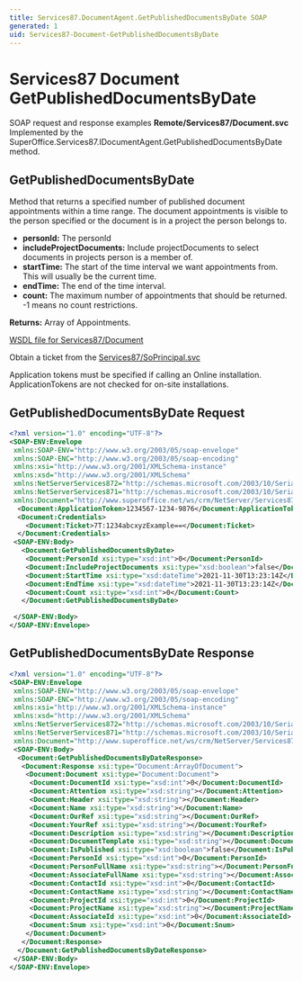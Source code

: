 ```yaml
---
title: Services87.DocumentAgent.GetPublishedDocumentsByDate SOAP
generated: 1
uid: Services87-Document-GetPublishedDocumentsByDate
---
```


# Services87 Document GetPublishedDocumentsByDate

SOAP request and response examples **Remote/Services87/Document.svc**
Implemented by the <see cref="M:SuperOffice.Services87.IDocumentAgent.GetPublishedDocumentsByDate">SuperOffice.Services87.IDocumentAgent.GetPublishedDocumentsByDate</see> method.

## GetPublishedDocumentsByDate

Method that returns a specified number of published document appointments within a time range. The document appointments is visible to the person specified or the document is in a project the person belongs to.

* **personId:** The personId
* **includeProjectDocuments:** Include projectDocuments to select documents in projects person is a member of.
* **startTime:** The start of the time interval we want appointments from. This will usually be the current time.
* **endTime:** The end of the time interval.
* **count:** The maximum number of appointments that should be returned. -1 means no count restrictions.

**Returns:** Array of Appointments.


[WSDL file for Services87/Document](../Services87-Document.md)

Obtain a ticket from the [Services87/SoPrincipal.svc](../SoPrincipal/index.md)

Application tokens must be specified if calling an Online installation. ApplicationTokens are not checked for on-site installations.

## GetPublishedDocumentsByDate Request

```xml
<?xml version="1.0" encoding="UTF-8"?>
<SOAP-ENV:Envelope
 xmlns:SOAP-ENV="http://www.w3.org/2003/05/soap-envelope"
 xmlns:SOAP-ENC="http://www.w3.org/2003/05/soap-encoding"
 xmlns:xsi="http://www.w3.org/2001/XMLSchema-instance"
 xmlns:xsd="http://www.w3.org/2001/XMLSchema"
 xmlns:NetServerServices872="http://schemas.microsoft.com/2003/10/Serialization/Arrays"
 xmlns:NetServerServices871="http://schemas.microsoft.com/2003/10/Serialization/"
 xmlns:Document="http://www.superoffice.net/ws/crm/NetServer/Services87">
  <Document:ApplicationToken>1234567-1234-9876</Document:ApplicationToken>
  <Document:Credentials>
    <Document:Ticket>7T:1234abcxyzExample==</Document:Ticket>
  </Document:Credentials>
 <SOAP-ENV:Body>
   <Document:GetPublishedDocumentsByDate>
    <Document:PersonId xsi:type="xsd:int">0</Document:PersonId>
    <Document:IncludeProjectDocuments xsi:type="xsd:boolean">false</Document:IncludeProjectDocuments>
    <Document:StartTime xsi:type="xsd:dateTime">2021-11-30T13:23:14Z</Document:StartTime>
    <Document:EndTime xsi:type="xsd:dateTime">2021-11-30T13:23:14Z</Document:EndTime>
    <Document:Count xsi:type="xsd:int">0</Document:Count>
   </Document:GetPublishedDocumentsByDate>

 </SOAP-ENV:Body>
</SOAP-ENV:Envelope>

```


## GetPublishedDocumentsByDate Response

```xml
<?xml version="1.0" encoding="UTF-8"?>
<SOAP-ENV:Envelope
 xmlns:SOAP-ENV="http://www.w3.org/2003/05/soap-envelope"
 xmlns:SOAP-ENC="http://www.w3.org/2003/05/soap-encoding"
 xmlns:xsi="http://www.w3.org/2001/XMLSchema-instance"
 xmlns:xsd="http://www.w3.org/2001/XMLSchema"
 xmlns:NetServerServices872="http://schemas.microsoft.com/2003/10/Serialization/Arrays"
 xmlns:NetServerServices871="http://schemas.microsoft.com/2003/10/Serialization/"
 xmlns:Document="http://www.superoffice.net/ws/crm/NetServer/Services87">
 <SOAP-ENV:Body>
  <Document:GetPublishedDocumentsByDateResponse>
   <Document:Response xsi:type="Document:ArrayOfDocument">
    <Document:Document xsi:type="Document:Document">
     <Document:DocumentId xsi:type="xsd:int">0</Document:DocumentId>
     <Document:Attention xsi:type="xsd:string"></Document:Attention>
     <Document:Header xsi:type="xsd:string"></Document:Header>
     <Document:Name xsi:type="xsd:string"></Document:Name>
     <Document:OurRef xsi:type="xsd:string"></Document:OurRef>
     <Document:YourRef xsi:type="xsd:string"></Document:YourRef>
     <Document:Description xsi:type="xsd:string"></Document:Description>
     <Document:DocumentTemplate xsi:type="xsd:string"></Document:DocumentTemplate>
     <Document:IsPublished xsi:type="xsd:boolean">false</Document:IsPublished>
     <Document:PersonId xsi:type="xsd:int">0</Document:PersonId>
     <Document:PersonFullName xsi:type="xsd:string"></Document:PersonFullName>
     <Document:AssociateFullName xsi:type="xsd:string"></Document:AssociateFullName>
     <Document:ContactId xsi:type="xsd:int">0</Document:ContactId>
     <Document:ContactName xsi:type="xsd:string"></Document:ContactName>
     <Document:ProjectId xsi:type="xsd:int">0</Document:ProjectId>
     <Document:ProjectName xsi:type="xsd:string"></Document:ProjectName>
     <Document:AssociateId xsi:type="xsd:int">0</Document:AssociateId>
     <Document:Snum xsi:type="xsd:int">0</Document:Snum>
    </Document:Document>
   </Document:Response>
  </Document:GetPublishedDocumentsByDateResponse>
 </SOAP-ENV:Body>
</SOAP-ENV:Envelope>

```

